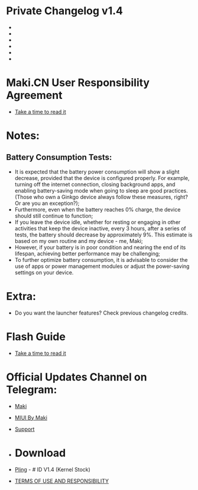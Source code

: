 # Private Changelog v1.4

-
-
-
-
-
-

# Maki.CN User Responsibility Agreement
- [Take a time to read it](https://github.com/MIUIByMaki/RN8/blob/main/extra.md)

# Notes:
## Battery Consumption Tests:

- It is expected that the battery power consumption will show a slight decrease, provided that the device is configured properly. For example, turning off the internet connection, closing background apps, and enabling battery-saving mode when going to sleep are good practices. (Those who own a Ginkgo device always follow these measures, right? Or are you an exception?);
- Furthermore, even when the battery reaches 0% charge, the device should still continue to function;
- If you leave the device idle, whether for resting or engaging in other activities that keep the device inactive, every 3 hours, after a series of tests, the battery should decrease by approximately 9%. This estimate is based on my own routine and my device - me, Maki;
- However, if your battery is in poor condition and nearing the end of its lifespan, achieving better performance may be challenging;
- To further optimize battery consumption, it is advisable to consider the use of apps or power management modules or adjust the power-saving settings on your device.

# Extra:
- Do you want the launcher features? Check previous changelog credits.

# Flash Guide
- [Take a time to read it](https://github.com/MIUIByMaki/RN8/blob/main/flashguide.md#flash-guide)

# Official Updates Channel on Telegram:
- [Maki](https://t.me/iamakima)
- [MIUI By Maki](https://t.me/MIUIByMaki)
- [Support](https://github.com/MIUIByMaki/Support/tree/main)

- # Download
- [Pling](https://www.pling.com/p/1956242) - # ID V1.4 (Kernel Stock)
- [TERMS OF USE AND RESPONSIBILITY](https://github.com/MIUIByMaki/RN8/blob/main/terms.md)
